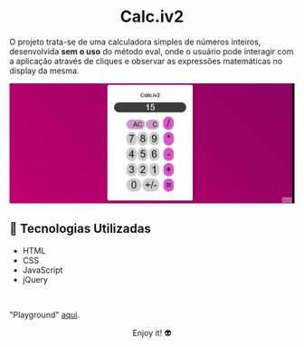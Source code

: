 <h1 align="center">
Calc.iv2
</h1>

<p>O projeto trata-se de uma calculadora simples de números inteiros, desenvolvida <b>sem o uso</b> do método eval, onde o usuário pode interagir com a aplicação através de cliques e observar as expressões matemáticas no display da mesma.</p>

<div align="center">
<img src= "./src/gif.gif" alt="logo" >
</div>

## 🚀 Tecnologias Utilizadas
<ul>
<li>HTML</li>
<li>CSS</li>
<li>JavaScript</li>
<li>jQuery</li>
</ul>
<br>
<p>"Playground" <a href="https://guilhermemesquita.github.io/calc.iv2/">aqui</a>.</p>
<p align="center">Enjoy it! 👽</p>
